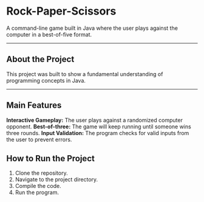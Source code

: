 # Rock-Paper-Scissors
A command-line game built in Java where the user plays against the computer in a best-of-five format.

---

## About the Project
This project was built to show a fundamental understanding of programming concepts in Java.

---

## Main Features
**Interactive Gameplay:** The user plays against a randomized computer opponent.
**Best-of-three:** The game will keep running until someone wins three rounds.
**Input Validation:** The program checks for valid inputs from the user to prevent errors.

## How to Run the Project
1. Clone the repository.
2. Navigate to the project directory.
3. Compile the code.
4. Run the program.
